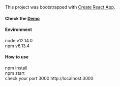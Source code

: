 This project was bootstrapped with [Create React App](https://github.com/facebook/create-react-app).

#### Check the [Demo](https://aryapei.github.io/picture-color/build/)

#### Environment
node v12.14.0<br/>
npm  v6.13.4

#### How to use
npm install<br/>
npm start<br/>
check your port 3000 http://localhost:3000

